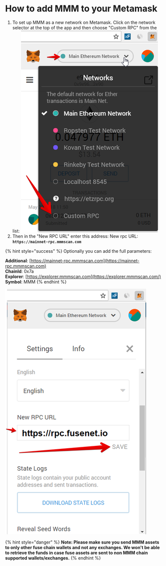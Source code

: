# How to add MMM to your Metamask

1. To set up MMM as a new network on Metamask. Click on the network selector at the top of the app and then choose "Custom RPC" from the list:   ![](../../.gitbook/assets/etz1%20%281%29.png)  
2. Then in the "New RPC URL" enter this address: New rpc URL: **`https://mainnet-rpc.mmmscan.com`**

{% hint style="success" %}
Optionally you can add the full parameters:

**Additional**: [https://mainnet-rpc.mmmscan.com](https://mainnet-rpc.mmmscan.com)  
**ChainId**: 0x7a  
**Explorer**: [https://explorer.mmmscan.com](https://explorer.mmmscan.com/)  
**Symbol**: MMM
{% endhint %}

![](../../.gitbook/assets/ez2.png)  


{% hint style="danger" %}
**Note: Please make sure you send MMM assets to only other fuse chain wallets and not any exchanges. We won't be able to retrieve the funds in case fuse assets are sent to non MMM chain supported wallets/exchanges.**
{% endhint %}

  



